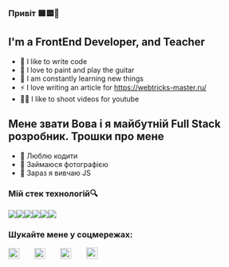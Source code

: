 ### Привіт 🟦🟨👋

## I'm a FrontEnd Developer, and Teacher
- 💪 I like to write code
- 🎉 I love to paint and play the guitar
- 🥅 I am constantly learning new things
- ⚡ I love writing an article for https://webtricks-master.ru/
- 🤹🏽 I like to shoot videos for youtube 

##  Мене звати Вова і я майбутній Full Stack розробник. Трошки про мене
 - 💪 Люблю кодити
 - 📸 Займаюся фотографією
 - 🌱 Зараз я вивчаю JS

### Мій стек технологій🔍
<div style="display: flex;">
<img src="https://img.shields.io/badge/HTML-E34F26?style=for-the-badge&logo=HTML5&logoColor=fff"/>
<img src="https://img.shields.io/badge/CSS-1572B6?style=for-the-badge&logo=CSS3&logoColor=fff"/>
<img src="https://img.shields.io/badge/SASS-CC6699?style=for-the-badge&logo=SASS&logoColor=fff"/>
<img src="https://img.shields.io/badge/BEM-FF8C00?style=for-the-badge&logo=BEM&logoColor=fff"/>
<img src="https://img.shields.io/badge/VS CODE-007ACC?style=for-the-badge&logo=Visual Studio Code&logoColor=fff"/>
<img src="https://img.shields.io/badge/GitHub-181717?style=for-the-badge&logo=GitHub&logoColor=fff"/>
</div>


### Шукайте мене у соцмережах: 

<div style="display: flex; align-items: center; gap: 30px;">
<a href="https://www.instagram.com/kyrylenkovova/"><img width="22px" height="22px" src="https://upload.wikimedia.org/wikipedia/commons/thumb/a/a5/Instagram_icon.png/2048px-Instagram_icon.png" /></a>
<a href="https://twitter.com/VovaKyrylenko?t=rD6wqYNh0yCksM3it_KgOg&s=09"><img height="22px" src="https://www.edigitalagency.com.au/wp-content/uploads/Twitter-logo-png.png" /></a>
<a href="https://www.facebook.com/vova.kyrylenko.5"><img height="22px" src="https://upload.wikimedia.org/wikipedia/commons/thumb/0/05/Facebook_Logo_%282019%29.png/768px-Facebook_Logo_%282019%29.png" /></a>
<a href="https://t.me/kyrylenkovova"><img height="23px" src="https://upload.wikimedia.org/wikipedia/commons/5/5c/Telegram_Messenger.png" /></a>
</div>




<!--
- 🔭 I’m currently working on ...
- 🌱 I’m currently learning ...
- 👯 I’m looking to collaborate on ...
- 🤔 I’m looking for help with ...
- 💬 Ask me about ...
- 📫 How to reach me: ...
- 😄 Pronouns: ...
- ⚡ Fun fact: ...
-->
